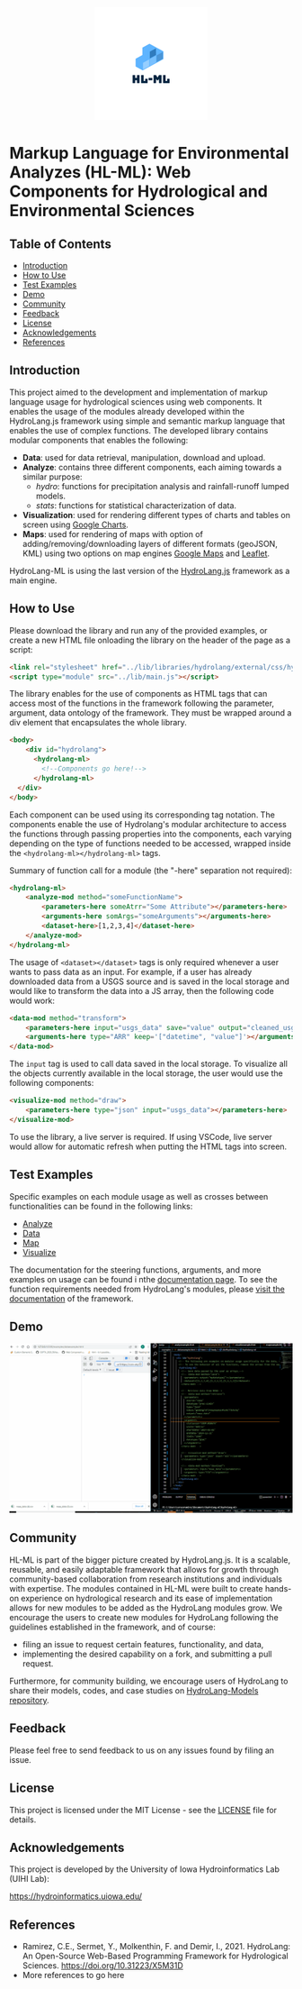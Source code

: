 <p align="center">
    <img width="200" src = https://github.com/uihilab/HydroLang-ML/blob/devo/figures/logo_200x200.png>
</p>

# Markup Language for Environmental Analyzes (HL-ML): Web Components for Hydrological and Environmental Sciences
## Table of Contents
* [Introduction](https://github.com/uihilab/HydroLang-ML#Introduction)
* [How to Use](https://github.com/uihilab/HydroLang-ML#How-to-Use)
* [Test Examples](https://github.com/uihilab/HydroLang-ML#Test-Examples)
* [Demo](https://github.com/uihilab/HydroLang-ML#Demo)
* [Community](https://github.com/uihilab/HydroLang-ML#Community)
* [Feedback](https://github.com/uihilab/HydroLang-ML#Feedback)
* [License](https://github.com/uihilab/HydroLang-ML#License)
* [Acknowledgements](https://github.com/uihilab/HydroLang-ML#Acknowledgements)
* [References](#references)

## Introduction
This project aimed to the development and implementation of markup language usage for hydrological sciences using web components. It enables the usage of the modules already developed within the HydroLang.js framework using simple and semantic markup language that enables the use of complex functions. The developed library  contains modular components that enables the following:
* **Data**: used for data retrieval, manipulation, download and upload.
* **Analyze**: contains three different components, each aiming towards a similar purpose:
    - *hydro*: functions for precipitation analysis and rainfall-runoff lumped models.
    - *stats*: functions for statistical characterization of data.
* **Visualization**: used for rendering different types of charts and tables on screen using [Google Charts](https://developers.google.com/chart).
* **Maps**: used for rendering of maps with option of adding/removing/downloading layers of different formats (geoJSON, KML) using two options on map engines [Google Maps](https://developers.google.com/maps/documentation) and [Leaflet](https://leafletjs.com/).

HydroLang-ML is using the last version of the [HydroLang.js](https://github.com/uihilab/HydroLang) framework as a main engine.

## How to Use
Please download the library and run any of the provided examples, or create a new HTML file onloading the library on the header of the page as a script:

```html
<link rel="stylesheet" href="../lib/libraries/hydrolang/external/css/hydrolang.css"/>
<script type="module" src="../lib/main.js"></script>
```
The library enables for the use of components as HTML tags that can access most of the functions in the framework following the parameter, argument, data ontology of the framework. They must be wrapped around a div element that encapsulates the whole library.

```html
<body>
    <div id="hydrolang">
      <hydrolang-ml>
        <!--Components go here!-->
      </hydrolang-ml>
  </div>
</body>
```

Each component can be used using its corresponding tag notation. The components enable the use of Hydrolang's modular architecture to access the functions through passing properties into the components, each varying depending on the type of functions needed to be accessed, wrapped inside the ```<hydrolang-ml></hydrolang-ml>``` tags.

Summary of function call for a module (the "-here" separation not required):
```html 
<hydrolang-ml>
    <analyze-mod method="someFunctionName">
        <parameters-here someAtrr="Some Attribute"></parameters-here>
        <arguments-here somArgs="someArguments"></arguments-here>
        <dataset-here>[1,2,3,4]</dataset-here>
    </analyze-mod>
</hydrolang-ml>
```
The usage of ```<dataset></dataset>``` tags is only required whenever a user wants to pass data as an input. For example, if a user has already downloaded data from  a USGS source and is saved in the local storage and would like to transform the data into a JS array, then the following code would work:

```html
<data-mod method="transform">
    <parameters-here input="usgs_data" save="value" output="cleaned_usgs_data1" ></parameters-here>
    <arguments-here type="ARR" keep='["datetime", "value"]'></arguments-here>
</data-mod>
```
The ```input``` tag is used to call data saved in the local storage. To visualize all the objects currently available in the local storage, the user would use the following components:

```html
<visualize-mod method="draw">
    <parameters-here type="json" input="usgs_data"></parameters-here>
</visualize-mod>
```
To use the library, a live server is required. If using VSCode, live server would allow for automatic refresh when putting the HTML tags into screen.

## Test Examples
Specific examples on  each module usage as well as crosses between functionalities can be found in the following links:
* [Analyze](https://github.com/uihilab/HydroLang-ML/blob/devo/examples/analyzexample.html)
* [Data](https://github.com/uihilab/HydroLang-ML/blob/devo/examples/dataexample.html)
* [Map](https://github.com/uihilab/HydroLang-ML/blob/devo/examples/mapexample.html)
* [Visualize](https://github.com/uihilab/HydroLang-ML/blob/devo/examples/visualizexample.html)

The documentation for the steering functions, arguments, and more examples on usage can be found i nthe [documentation page](https://hydrolang-ml.herokuapp.com/). To see the function requirements needed from HydroLang's modules, please [visit the documentation](https://hydro-lang.herokuapp.com/index.html) of the framework.

## Demo
![Demo](https://github.com/uihilab/HydroLang-ML/blob/devo/figures/Animation.gif)

## Community
HL-ML is part of the bigger picture created by HydroLang.js. It is a scalable, reusable, and easily adaptable framework that allows for growth through community-based collaboration from research institutions and individuals with expertise. The modules contained in HL-ML were built to create hands-on experience on hydrological research and its ease of implementation allows for new modules to be added as the HydroLang modules grow. We encourage the users to create new modules for HydroLang following the guidelines established in the framework, and of course:
* filing an issue to request certain features, functionality, and data,
* implementing the desired capability on a fork, and submitting a pull request.

Furthermore, for community building, we encourage users of HydroLang to share their models, codes, and case studies on [HydroLang-Models repository](https://github.com/uihilab/HydroLang-Models).

## Feedback
Please feel free to send feedback to us on any issues found by filing an issue.

## License
This project is licensed under the MIT License - see the [LICENSE](https://github.com/uihilab/HydroLang/blob/master/LICENSE) file for details.

## Acknowledgements
This project is developed by the University of Iowa Hydroinformatics Lab (UIHI Lab):

https://hydroinformatics.uiowa.edu/

## References

* Ramirez, C.E., Sermet, Y., Molkenthin, F. and Demir, I., 2021. HydroLang: An Open-Source Web-Based Programming Framework for Hydrological Sciences. https://doi.org/10.31223/X5M31D
* More references to go here
